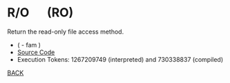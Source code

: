 # R/O &emsp; (RO)
Return the read-only file access method.
* ( - fam )
* [Source Code](../words/file/RO.cs)
* Execution Tokens: 1267209749 (interpreted) and 730338837 (compiled)


[BACK](builtins.md#RO)
